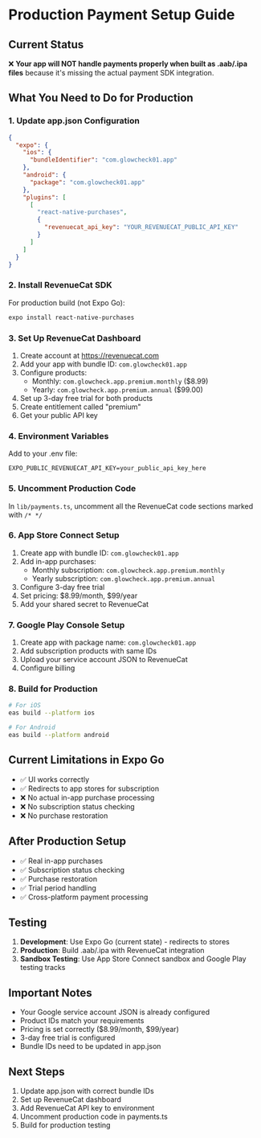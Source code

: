 # Production Payment Setup Guide

## Current Status
❌ **Your app will NOT handle payments properly when built as .aab/.ipa files** because it's missing the actual payment SDK integration.

## What You Need to Do for Production

### 1. Update app.json Configuration
```json
{
  "expo": {
    "ios": {
      "bundleIdentifier": "com.glowcheck01.app"
    },
    "android": {
      "package": "com.glowcheck01.app"
    },
    "plugins": [
      [
        "react-native-purchases",
        {
          "revenuecat_api_key": "YOUR_REVENUECAT_PUBLIC_API_KEY"
        }
      ]
    ]
  }
}
```

### 2. Install RevenueCat SDK
For production build (not Expo Go):
```bash
expo install react-native-purchases
```

### 3. Set Up RevenueCat Dashboard
1. Create account at https://revenuecat.com
2. Add your app with bundle ID: `com.glowcheck01.app`
3. Configure products:
   - Monthly: `com.glowcheck.app.premium.monthly` ($8.99)
   - Yearly: `com.glowcheck.app.premium.annual` ($99.00)
4. Set up 3-day free trial for both products
5. Create entitlement called "premium"
6. Get your public API key

### 4. Environment Variables
Add to your .env file:
```
EXPO_PUBLIC_REVENUECAT_API_KEY=your_public_api_key_here
```

### 5. Uncomment Production Code
In `lib/payments.ts`, uncomment all the RevenueCat code sections marked with `/* */`

### 6. App Store Connect Setup
1. Create app with bundle ID: `com.glowcheck01.app`
2. Add in-app purchases:
   - Monthly subscription: `com.glowcheck.app.premium.monthly`
   - Yearly subscription: `com.glowcheck.app.premium.annual`
3. Configure 3-day free trial
4. Set pricing: $8.99/month, $99/year
5. Add your shared secret to RevenueCat

### 7. Google Play Console Setup
1. Create app with package name: `com.glowcheck01.app`
2. Add subscription products with same IDs
3. Upload your service account JSON to RevenueCat
4. Configure billing

### 8. Build for Production
```bash
# For iOS
eas build --platform ios

# For Android
eas build --platform android
```

## Current Limitations in Expo Go

- ✅ UI works correctly
- ✅ Redirects to app stores for subscription
- ❌ No actual in-app purchase processing
- ❌ No subscription status checking
- ❌ No purchase restoration

## After Production Setup

- ✅ Real in-app purchases
- ✅ Subscription status checking
- ✅ Purchase restoration
- ✅ Trial period handling
- ✅ Cross-platform payment processing

## Testing

1. **Development**: Use Expo Go (current state) - redirects to stores
2. **Production**: Build .aab/.ipa with RevenueCat integration
3. **Sandbox Testing**: Use App Store Connect sandbox and Google Play testing tracks

## Important Notes

- Your Google service account JSON is already configured
- Product IDs match your requirements
- Pricing is set correctly ($8.99/month, $99/year)
- 3-day free trial is configured
- Bundle IDs need to be updated in app.json

## Next Steps

1. Update app.json with correct bundle IDs
2. Set up RevenueCat dashboard
3. Add RevenueCat API key to environment
4. Uncomment production code in payments.ts
5. Build for production testing